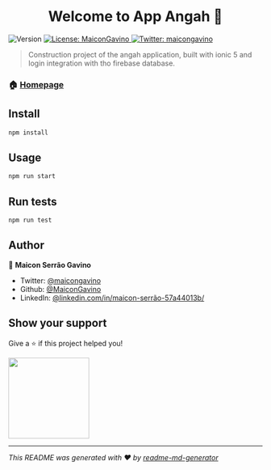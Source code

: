<h1 align="center">Welcome to App Angah 👋</h1>
<p>
  <img alt="Version" src="https://img.shields.io/badge/version-0.1-blue.svg?cacheSeconds=2592000" />
  <a href="#" target="_blank">
    <img alt="License: MaiconGavino" src="https://img.shields.io/badge/License-MaiconGavino-yellow.svg" />
  </a>
  <a href="https://twitter.com/maicongavino" target="_blank">
    <img alt="Twitter: maicongavino" src="https://img.shields.io/twitter/follow/maicongavino.svg?style=social" />
  </a>
</p>

> Construction project of the angah application, built with ionic 5 and login integration with tho firebase database.

### 🏠 [Homepage](https://github.com/MaiconGavino/angah.git)

## Install

```sh
npm install
```

## Usage

```sh
npm run start
```

## Run tests

```sh
npm run test
```

## Author

👤 **Maicon Serrão Gavino**

* Twitter: [@maicongavino](https://twitter.com/maicongavino)
* Github: [@MaiconGavino](https://github.com/MaiconGavino)
* LinkedIn: [@linkedin.com\/in\/maicon-serrão-57a44013b\/](linkedin.com\/in\/maicon-serrão-57a44013b\/)

## Show your support

Give a ⭐️ if this project helped you!

<a href="https://www.patreon.com/MaiconGavino">
  <img src="https://c5.patreon.com/external/logo/become_a_patron_button@2x.png" width="160">
</a>

***
_This README was generated with ❤️ by [readme-md-generator](https://github.com/kefranabg/readme-md-generator)_